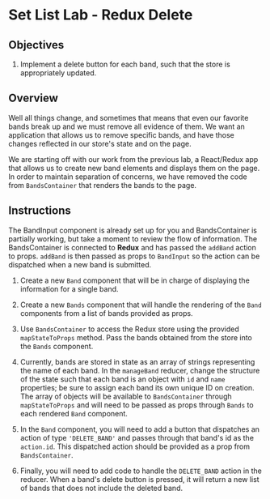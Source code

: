 # Set List Lab - Redux Delete

## Objectives

1. Implement a delete button for each band, such that the store is appropriately 
updated.

## Overview

Well all things change, and sometimes that means that even our favorite bands 
break up and we must remove all evidence of them. We want an application that 
allows us to remove specific bands, and have those changes reflected in our 
store's state and on the page.  

We are starting off with our work from the previous lab, a React/Redux app that 
allows us to create new band elements and displays them on the page. In order to 
maintain separation of concerns, we have removed the code from `BandsContainer` 
that renders the bands to the page. 

## Instructions

The BandInput component is already set up for you and BandsContainer is partially 
working, but take a moment to review the flow of information. The BandsContainer 
is connected to __Redux__ and has passed the `addBand` action to props. `addBand` 
is then passed as props to `BandInput` so the action can be dispatched when a new 
band is submitted. 

1. Create a new `Band` component that will be in charge of displaying the 
information for a single band.

2. Create a new `Bands` component that will handle the rendering of the `Band` 
components from a list of bands provided as props.

3. Use `BandsContainer` to access the Redux store using the provided 
`mapStateToProps` method. Pass the bands obtained from the store into the 
`Bands` component.

4. Currently, bands are stored in state as an array of strings representing the 
name of each band. In the `manageBand` reducer, change the structure of the state 
such that each band is an object with `id` and `name` properties; be sure to 
assign each band its own unique ID on creation. The array of objects will be 
available to `BandsContainer` through `mapStateToProps` and will need to be 
passed as props through `Bands` to each rendered `Band` component.

5. In the `Band` component, you will need to add a button that dispatches an 
action of type `'DELETE_BAND'` and passes through that band's id as the 
`action.id`. This dispatched action should be provided as a prop from 
`BandsContainer`.

6. Finally, you will need to add code to handle the `DELETE_BAND` action in the
 reducer. When a band's delete button is pressed, it will return a new list of 
 bands that does not include the deleted band.
